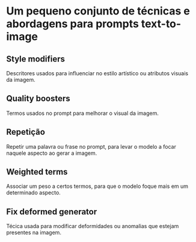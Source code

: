 # Um pequeno conjunto de técnicas e abordagens para prompts text-to-image

## Style modifiers

Descritores usados para influenciar no estilo artístico ou atributos visuais da imagem.

## Quality boosters

Termos usados no prompt para melhorar o visual da imagem.

## Repetição

Repetir uma palavra ou frase no prompt, para levar o modelo a focar naquele aspecto ao gerar a imagem.

## Weighted terms

Associar um peso a certos termos, para que o modelo foque mais em um determinado aspecto.

## Fix deformed generator

Técica usada para modificar deformidades ou anomalias que estejam presentes na imagem.